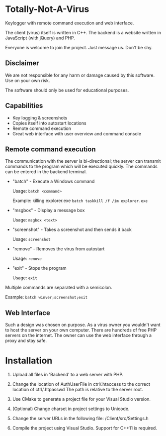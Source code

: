 # Totally-Not-A-Virus

Keylogger with remote command execution and web interface.


The client (virus) itself is written in C++.
The backend is a website written in JavaScript (with jQuery) and PHP.


Everyone is welcome to join the project. Just message us. Don't be shy.

## Disclaimer

We are not responsible for any harm or damage caused by this software.
Use on your own risk.


The software should only be used for educational purposes.

## Capabilities

* Key logging & screenshots
* Copies itself into autostart locations
* Remote command execution
* Great web interface with user overview and command console

## Remote command execution

The communication with the server is bi-directional;
the server can transmit commands to the program which will be executed quickly.
The commands can be entered in the backend terminal.

* "batch" - Execute a Windows command


  Usage: ```batch <command>```


  Example: killing explorer.exe ```batch taskkill /f /im explorer.exe```


* "msgbox" - Display a message box


  Usage: ```msgbox <text>```


* "screenshot" - Takes a screenshot and then sends it back


  Usage: ```screenshot```


* "remove" - Removes the virus from autostart


  Usage: ```remove```


* "exit" - Stops the program


  Usage: ```exit```

Multiple commands are separated with a semicolon.


  Example: ```batch winver;screenshot;exit```

## Web Interface

Such a design was chosen on purpose.
As a virus owner you wouldn't want to host the server on your own computer.
There are hundreds of free PHP servers on the internet.
The owner can use the web interface through a proxy and stay safe.

# Installation

1. Upload all files in 'Backend' to a web server with PHP.

2. Change the location of AuthUserFile in ctrl/.htaccess to the correct location of ctrl/.htpasswd
   The path is relative to the server root.

2. Use CMake to generate a project file for your Visual Studio version.

3. (Optional) Change charset in project settings to Unicode.

4. Change the server URLs in the following file:
   /Client/src/Settings.h

5. Compile the project using Visual Studio. Support for C++11 is required.
